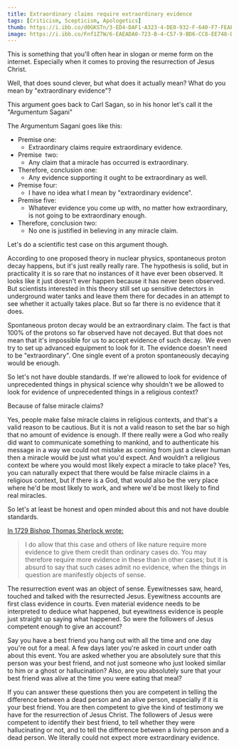 ```yaml
---
title: Extraordinary claims require extraordinary evidence
tags: [Criticism, Scepticism, Apologetics]
thumb: https://i.ibb.co/d0GKSTn/3-ED4-DAF1-A323-4-DE0-932-F-640-F7-FEAE3-FE.jpg
image: https://i.ibb.co/Fnf1Z7W/6-EAEADA0-723-B-4-C57-9-BD6-CC8-EE748-D83-E.jpg
---
```

This is something that you'll often hear in slogan or meme form on the internet. Especially when it comes to proving the resurrection of Jesus Christ. 

Well, that does sound clever, but what does it actually mean? What do you mean by "extraordinary evidence"?

This argument goes back to Carl Sagan, so in his honor let's call it the "Argumentum Sagani"

The Argumentum Sagani goes like this:

*   Premise one:
    *   Extraordinary claims require extraordinary evidence.
*   Premise  two:
    *   Any claim that a miracle has occurred is extraordinary.
*   Therefore, conclusion one:
    *   Any evidence supporting it ought to be extraordinary as well.
*   Premise four:
    *   I have no idea what I mean by "extraordinary evidence".
*   Premise five:
    *   Whatever evidence you come up with, no matter how extraordinary, is not going to be extraordinary enough.
*   Therefore, conclusion two:
    *   No one is justified in believing in any miracle claim.

Let's do a scientific test case on this argument though.

According to one proposed theory in nuclear physics, spontaneous proton decay happens, but it's just really really rare. The hypothesis is solid, but in practicality it is so rare that no instances of it have ever been observed. It looks like it just doesn't ever happen because it has never been observed. But scientists interested in this theory still set up sensitive detectors in underground water tanks and leave them there for decades in an attempt to see whether it actually takes place. But so far there is no evidence that it does.

Spontaneous proton decay would be an extraordinary claim. The fact is that 100% of the protons so far observed have not decayed. But that does not mean that it's impossible for us to accept evidence of such decay.  We even try to set up advanced equipment to look for it. The evidence doesn't need to be "extraordinary". One single event of a proton spontaneously decaying would be enough.

So let's not have double standards. If we're allowed to look for evidence of unprecedented things in physical science why shouldn't we be allowed to look for evidence of unprecedented things in a religious context?

Because of false miracle claims?

Yes, people make false miracle claims in religious contexts, and that's a valid reason to be cautious. But it is not a valid reason to set the bar so high that no amount of evidence is enough. If there really were a God who really did want to communicate something to mankind, and to authenticate his message in a way we could not mistake as coming from just a clever human then a miracle would be just what you'd expect. And wouldn’t a religious context be where you would most likely expect a miracle to take place? Yes, you can naturally expect that there would be false miracle claims in a religious context, but if there is a God, that would also be the very place where he'd be most likely to work, and where we'd be most likely to find real miracles.

So let's at least be honest and open minded about this and not have double standards.

[In 1729 Bishop Thomas Sherlock wrote:](https://www.bartleby.com/209/601.html)

> I do allow that this case and others of like nature require more evidence to give them credit than ordinary cases do. You may therefore require more evidence in these than in other cases; but it is absurd to say that such cases admit no evidence, when the things in question are manifestly objects of sense.

The resurrection event was an object of sense. Eyewitnesses saw, heard, touched and talked with the resurrected Jesus. Eyewitness accounts are first class evidence in courts. Even material evidence needs to be interpreted to deduce what happened, but eyewitness evidence is people just straight up saying what happened. So were the followers of Jesus competent enough to give an account?

Say you have a best friend you hang out with all the time and one day you're out for a meal. A few days later you're asked in court under oath about this event. You are asked whether you are absolutely sure that this person was your best friend, and not just someone who just looked similar to him or a ghost or hallucination? Also, are you absolutely sure that your best friend was alive at the time you were eating that meal?

If you can answer these questions then you are competent in telling the difference between a dead person and an alive person, especially if it is your best friend. You are then competent to give the kind of testimony we have for the resurrection of Jesus Christ. The followers of Jesus were competent to identify their best friend, to tell whether they were hallucinating or not, and to tell the difference between a living person and a dead person. We literally could not expect more extraordinary evidence.
